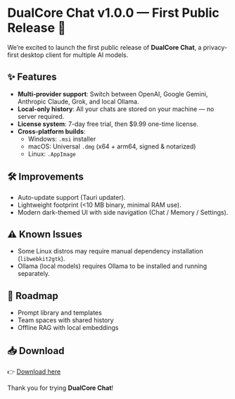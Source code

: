 # DualCore Chat v1.0.0 — First Public Release 🚀

We’re excited to launch the first public release of **DualCore Chat**, a privacy-first desktop client for multiple AI models.

## ✨ Features
- **Multi-provider support**: Switch between OpenAI, Google Gemini, Anthropic Claude, Grok, and local Ollama.  
- **Local-only history**: All your chats are stored on your machine — no server required.  
- **License system**: 7-day free trial, then $9.99 one-time license.  
- **Cross-platform builds**:
  - Windows: `.msi` installer  
  - macOS: Universal `.dmg` (x64 + arm64, signed & notarized)  
  - Linux: `.AppImage`  

## 🛠 Improvements
- Auto-update support (Tauri updater).  
- Lightweight footprint (<10 MB binary, minimal RAM use).  
- Modern dark-themed UI with side navigation (Chat / Memory / Settings).  

## ⚠️ Known Issues
- Some Linux distros may require manual dependency installation (`libwebkit2gtk`).  
- Ollama (local models) requires Ollama to be installed and running separately.  

## 🔮 Roadmap
- Prompt library and templates  
- Team spaces with shared history  
- Offline RAG with local embeddings  

## 📥 Download
👉 [Download here](https://github.com/adamli0526-rgb/dualcore-chat)  

Thank you for trying **DualCore Chat**!
